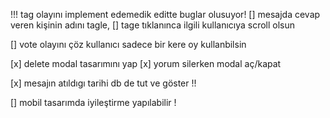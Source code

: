 !!! tag olayını implement edemedik editte buglar olusuyor! 
[] mesajda cevap veren kişinin adını tagle,
   [] tage tıklanınca ilgili kullanıcıya scroll olsun

[] vote olayını çöz kullanıcı sadece bir kere oy kullanbilsin

[x] delete modal tasarımını yap
[x] yorum silerken modal aç/kapat

[x] mesajın atıldıgı tarihi db de tut ve göster !! 

[] mobil tasarımda iyileştirme yapılabilir !